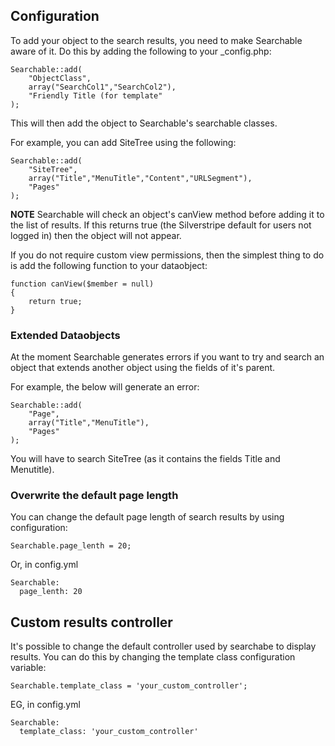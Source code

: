 ## Configuration

To add your object to the search results, you need to make Searchable
aware of it. Do this by adding the following to your _config.php:

    Searchable::add(
        "ObjectClass",
        array("SearchCol1","SearchCol2"),
        "Friendly Title (for template"
    );

This will then add the object to Searchable's searchable classes.

For example, you can add SiteTree using the following:

    Searchable::add(
        "SiteTree",
        array("Title","MenuTitle","Content","URLSegment"),
        "Pages"
    );

**NOTE** Searchable will check an object's canView method before 
adding it to the list of results. If this returns true (the 
Silverstripe default for users not logged in) then the object
will not appear.

If you do not require custom view permissions, then the simplest
thing to do is add the following function to your dataobject:

    function canView($member = null)
    {
        return true;
    }
    
### Extended Dataobjects

At the moment Searchable generates errors if you want to try and 
search an object that extends another object using the fields of 
it's parent.

For example, the below will generate an error:

    Searchable::add(
        "Page",
        array("Title","MenuTitle"),
        "Pages"
    );
    
You will have to search SiteTree (as it contains the fields Title and
Menutitle).

### Overwrite the default page length

You can change the default page length of search results by using
configuration:

    Searchable.page_lenth = 20;

Or, in config.yml

    Searchable:
      page_lenth: 20

## Custom results controller

It's possible to change the default controller used by searchabe to
display results. You can do this by changing the template class
configuration variable:
	
    Searchable.template_class = 'your_custom_controller';
    
EG, in config.yml

    Searchable:
      template_class: 'your_custom_controller'